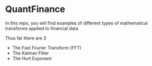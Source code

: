 # QuantFinance
In this repo, you will find examples of different types of mathematical transforms applied to financial data

Thus far there are 3
- The Fast Fourier Transform (FFT)
- The Kalman Filter
- The Hurt Exponent
